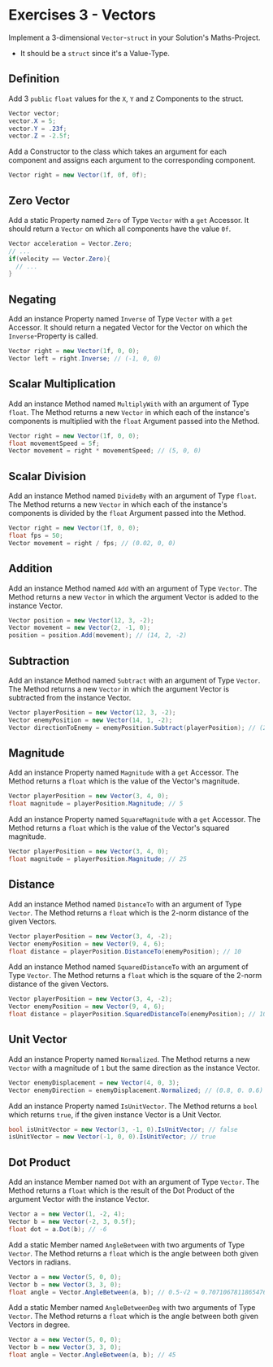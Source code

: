 # Exercises 3 - Vectors

Implement a 3-dimensional `Vector`-`struct` in your Solution's Maths-Project.
- It should be a `struct` since it's a Value-Type.

## Definition

Add 3 `public` `float` values for the `X`, `Y` and `Z` Components to the struct.

```cs
Vector vector;
vector.X = 5;
vector.Y = .23f;
vector.Z = -2.5f;
```

Add a Constructor to the class which takes an argument for each component and assigns each argument to the corresponding component.

```cs
Vector right = new Vector(1f, 0f, 0f);
```

## Zero Vector

Add a static Property named `Zero` of Type `Vector` with a `get` Accessor. It should return a `Vector` on which all components have the value `0f`.

```cs
Vector acceleration = Vector.Zero;
// ...
if(velocity == Vector.Zero){
  // ...
}
```

## Negating

Add an instance Property named `Inverse` of Type `Vector` with a `get` Accessor. It should return a negated Vector for the Vector on which the `Inverse`-Property is called.

```cs
Vector right = new Vector(1f, 0, 0);
Vector left = right.Inverse; // (-1, 0, 0)
```

## Scalar Multiplication

Add an instance Method named `MultiplyWith` with an argument of Type `float`. The Method returns a new `Vector` in which each of the instance's components is multiplied with the `float` Argument passed into the Method.

```cs
Vector right = new Vector(1f, 0, 0);
float movementSpeed = 5f;
Vector movement = right * movementSpeed; // (5, 0, 0)
```

## Scalar Division

Add an instance Method named `DivideBy` with an argument of Type `float`. The Method returns a new `Vector` in which each of the instance's components is divided by the `float` Argument passed into the Method.

```cs
Vector right = new Vector(1f, 0, 0);
float fps = 50;
Vector movement = right / fps; // (0.02, 0, 0)
```

## Addition

Add an instance Method named `Add` with an argument of Type `Vector`. The Method returns a new `Vector` in which the argument Vector is added to the instance Vector.

```cs
Vector position = new Vector(12, 3, -2);
Vector movement = new Vector(2, -1, 0);
position = position.Add(movement); // (14, 2, -2)
```

## Subtraction

Add an instance Method named `Subtract` with an argument of Type `Vector`. The Method returns a new `Vector` in which the argument Vector is subtracted from the instance Vector.

```cs
Vector playerPosition = new Vector(12, 3, -2);
Vector enemyPosition = new Vector(14, 1, -2);
Vector directionToEnemy = enemyPosition.Subtract(playerPosition); // (2, -2, 0)
```

## Magnitude

Add an instance Property named `Magnitude` with a `get` Accessor. The Method returns a `float` which is the value of the Vector's magnitude.

```cs
Vector playerPosition = new Vector(3, 4, 0);
float magnitude = playerPosition.Magnitude; // 5
```

Add an instance Property named `SquareMagnitude` with a `get` Accessor. The Method returns a `float` which is the value of the Vector's squared magnitude.

```cs
Vector playerPosition = new Vector(3, 4, 0);
float magnitude = playerPosition.Magnitude; // 25
```

## Distance

Add an instance Method named `DistanceTo` with an argument of Type `Vector`. The Method returns a `float` which is the 2-norm distance of the given Vectors.

```cs
Vector playerPosition = new Vector(3, 4, -2);
Vector enemyPosition = new Vector(9, 4, 6);
float distance = playerPosition.DistanceTo(enemyPosition); // 10
```

Add an instance Method named `SquaredDistanceTo` with an argument of Type `Vector`. The Method returns a `float` which is the square of the 2-norm distance of the given Vectors.

```cs
Vector playerPosition = new Vector(3, 4, -2);
Vector enemyPosition = new Vector(9, 4, 6);
float distance = playerPosition.SquaredDistanceTo(enemyPosition); // 100
```

## Unit Vector

Add an instance Property named `Normalized`. The Method returns a new `Vector` with a magnitude of `1` but the same direction as the instance Vector.

```cs
Vector enemyDisplacement = new Vector(4, 0, 3);
Vector enemyDirection = enemyDisplacement.Normalized; // (0.8, 0. 0.6)
```

Add an instance Property named `IsUnitVector`. The Method returns a `bool` which returns `true`, if the given instance Vector is a Unit Vector.

```cs
bool isUnitVector = new Vector(3, -1, 0).IsUnitVector; // false
isUnitVector = new Vector(-1, 0, 0).IsUnitVector; // true
```

## Dot Product

Add an instance Member named `Dot` with an argument of Type `Vector`. The Method returns a `float` which is the result of the Dot Product of the argument Vector with the instance Vector.

```cs
Vector a = new Vector(1, -2, 4);
Vector b = new Vector(-2, 3, 0.5f);
float dot = a.Dot(b); // -6
```

Add a static Member named `AngleBetween` with two arguments of Type `Vector`. The Method returns a `float` which is the angle between both given Vectors in radians.

```cs
Vector a = new Vector(5, 0, 0);
Vector b = new Vector(3, 3, 0);
float angle = Vector.AngleBetween(a, b); // 0.5·√2 ≈ 0.7071067811865476
```

Add a static Member named `AngleBetweenDeg` with two arguments of Type `Vector`. The Method returns a `float` which is the angle between both given Vectors in degree.

```cs
Vector a = new Vector(5, 0, 0);
Vector b = new Vector(3, 3, 0);
float angle = Vector.AngleBetween(a, b); // 45
```